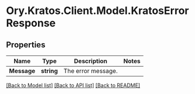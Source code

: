 # Ory.Kratos.Client.Model.KratosErrorResponse

## Properties

Name | Type | Description | Notes
------------ | ------------- | ------------- | -------------
**Message** | **string** | The error message. | 

[[Back to Model list]](../README.md#documentation-for-models) [[Back to API list]](../README.md#documentation-for-api-endpoints) [[Back to README]](../README.md)


